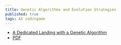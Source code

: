 ```yaml
---
title: Genetic Algorithms and Evolution Strategies
published: true
tags: AI codingame
---
```

- [A Dedicated Landing with a Genetic Algorithm](https://www.codingame.com/blog/genetic-algorithm-mars-lander/)
- [PDF](http://web.cecs.pdx.edu/~mperkows/CLASS_479/LECTURES479/EVO01.PDF)
